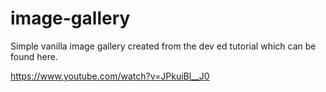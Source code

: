 # image-gallery

Simple vanilla image gallery created from the dev ed tutorial which can be found here.

https://www.youtube.com/watch?v=JPkuiBl__J0
